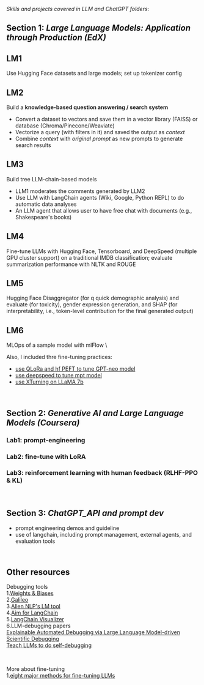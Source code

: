 *Skills and projects covered in LLM and ChatGPT folders*:
<br>

## Section 1: *Large Language Models: Application through Production (EdX)*

## LM1
Use Hugging Face datasets and large models; set up tokenizer config

## LM2
Build a **knowledge-based question answering / search system** 

 - Convert a dataset to vectors and save them in a vector library (FAISS) or database (Chroma/Pinecone/Weaviate)
 - Vectorize a query (with filters in it) and saved the output as *context*
 - Combine *context* with *original prompt* as new prompts to generate search results
 
## LM3
Build tree LLM-chain-based models
 - LLM1 moderates the comments generated by LLM2
 - Use LLM with LangChain agents (Wiki, Google, Python REPL) to do automatic data analyses
 - An LLM agent that allows user to have free chat with documents (e.g., Shakespeare's books)

## LM4
Fine-tune LLMs with Hugging Face, Tensorboard, and DeepSpeed (multiple GPU cluster support) on a traditional IMDB classification; evaluate summarization performance with NLTK and ROUGE

## LM5
Hugging Face Disaggregator (for q quick demographic analysis) and evaluate (for toxicity), gender expression generation, and SHAP (for interpretability, i.e., token-level contribution for the final generated output)

## LM6
MLOps of a sample model with mlFlow \

Also, I included thre fine-tuning practices:
- [use QLoRa and hf PEFT to tune GPT-neo model](https://github.com/daywatch/LLM_and_ChatGPT/blob/main/LLMs_course_and_practice/Fine_tuning_GPT_neo_with_QLoRa_and_PEFT.ipynb)
- [use deepspeed to tune mpt model](https://github.com/daywatch/LLM_and_ChatGPT/blob/main/LLMs_course_and_practice/Fine_tuning_instruction_LLM_with_deepspeed.ipynb)
- [use XTurning on LLaMA 7b](https://github.com/daywatch/LLM_and_ChatGPT/blob/main/LLMs_course_and_practice/fine_tuning_LLaMA7b_lora_int8.ipynb)
<br>

## Section 2: *Generative AI and Large Language Models (Coursera)*
### Lab1: prompt-engineering
### Lab2: fine-tune with LoRA
### Lab3: reinforcement learning with human feedback (**RLHF-PPO & KL**) 
<br>

## Section 3: *ChatGPT_API and prompt dev*
- prompt engineering demos and guideline
- use of langchain, including prompt management, external agents, and evaluation tools
<br>

## Other resources
Debugging tools \
	1.[Weights & Biases](https://wandb.ai/site/prompts) \
	2.[Galileo](https://www.rungalileo.io/llm-studio/#join-waitlist) \
	3.[Allen NLP's LM tool](https://github.com/mega002/lm-debugger) \
	4.[Aim for LangChain](https://dev.to/tatyana/langchain-aim-building-and-debugging-ai-systems-made-easy-1bk0) \
	5.[LangChain Visualizer](https://github.com/amosjyng/langchain-visualizer) \
	6.LLM-debugging papers \
	[Explainable Automated Debugging via Large Language Model-driven Scientific Debugging](https://arxiv.org/abs/2304.02195) \
	[Teach LLMs to do self-debugging](chrome-extension://efaidnbmnnnibpcajpcglclefindmkaj/https://arxiv.org/pdf/2304.05128.pdf) 

<br>

More about fine-tuning \
  1.[eight major methods for fine-tuning LLMs](https://dr-bruce-cottman.medium.com/part-1-eight-major-methods-for-finetuning-an-llm-6f746c7259ee)

	


